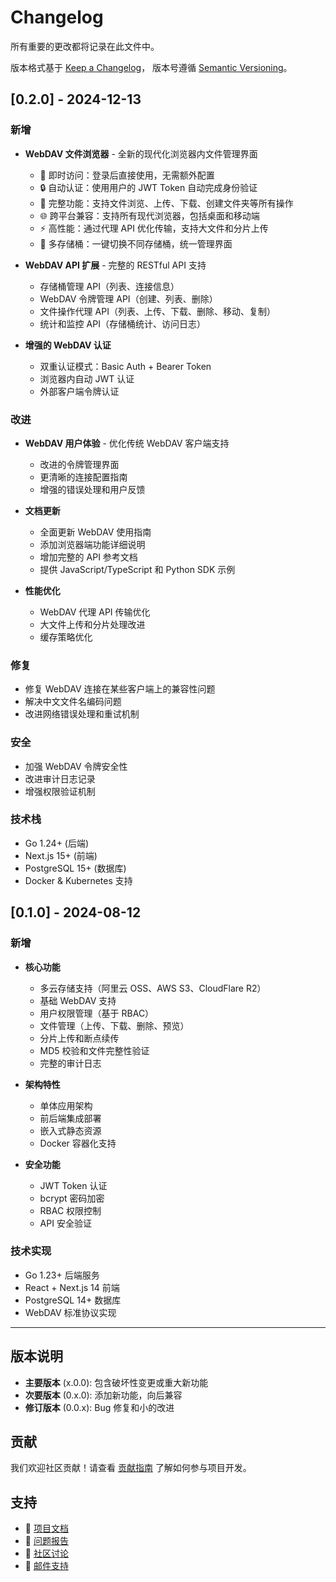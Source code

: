 # Changelog

所有重要的更改都将记录在此文件中。

版本格式基于 [Keep a Changelog](https://keepachangelog.com/zh-CN/1.0.0/)，
版本号遵循 [Semantic Versioning](https://semver.org/lang/zh-CN/)。

## [0.2.0] - 2024-12-13

### 新增

- **WebDAV 文件浏览器** - 全新的现代化浏览器内文件管理界面
  - 🚀 即时访问：登录后直接使用，无需额外配置
  - 🔒 自动认证：使用用户的 JWT Token 自动完成身份验证
  - 📁 完整功能：支持文件浏览、上传、下载、创建文件夹等所有操作
  - 🌐 跨平台兼容：支持所有现代浏览器，包括桌面和移动端
  - ⚡ 高性能：通过代理 API 优化传输，支持大文件和分片上传
  - 👥 多存储桶：一键切换不同存储桶，统一管理界面

- **WebDAV API 扩展** - 完整的 RESTful API 支持
  - 存储桶管理 API（列表、连接信息）
  - WebDAV 令牌管理 API（创建、列表、删除）
  - 文件操作代理 API（列表、上传、下载、删除、移动、复制）
  - 统计和监控 API（存储桶统计、访问日志）

- **增强的 WebDAV 认证**
  - 双重认证模式：Basic Auth + Bearer Token
  - 浏览器内自动 JWT 认证
  - 外部客户端令牌认证

### 改进

- **WebDAV 用户体验** - 优化传统 WebDAV 客户端支持
  - 改进的令牌管理界面
  - 更清晰的连接配置指南
  - 增强的错误处理和用户反馈

- **文档更新**
  - 全面更新 WebDAV 使用指南
  - 添加浏览器端功能详细说明
  - 增加完整的 API 参考文档
  - 提供 JavaScript/TypeScript 和 Python SDK 示例

- **性能优化**
  - WebDAV 代理 API 传输优化
  - 大文件上传和分片处理改进
  - 缓存策略优化

### 修复

- 修复 WebDAV 连接在某些客户端上的兼容性问题
- 解决中文文件名编码问题
- 改进网络错误处理和重试机制

### 安全

- 加强 WebDAV 令牌安全性
- 改进审计日志记录
- 增强权限验证机制

### 技术栈

- Go 1.24+ (后端)
- Next.js 15+ (前端)
- PostgreSQL 15+ (数据库)
- Docker & Kubernetes 支持

## [0.1.0] - 2024-08-12

### 新增

- **核心功能**
  - 多云存储支持（阿里云 OSS、AWS S3、CloudFlare R2）
  - 基础 WebDAV 支持
  - 用户权限管理（基于 RBAC）
  - 文件管理（上传、下载、删除、预览）
  - 分片上传和断点续传
  - MD5 校验和文件完整性验证
  - 完整的审计日志

- **架构特性**
  - 单体应用架构
  - 前后端集成部署
  - 嵌入式静态资源
  - Docker 容器化支持

- **安全功能**
  - JWT Token 认证
  - bcrypt 密码加密
  - RBAC 权限控制
  - API 安全验证

### 技术实现

- Go 1.23+ 后端服务
- React + Next.js 14 前端
- PostgreSQL 14+ 数据库
- WebDAV 标准协议实现

---

## 版本说明

- **主要版本** (x.0.0): 包含破坏性变更或重大新功能
- **次要版本** (0.x.0): 添加新功能，向后兼容
- **修订版本** (0.0.x): Bug 修复和小的改进

## 贡献

我们欢迎社区贡献！请查看 [贡献指南](CONTRIBUTING.md) 了解如何参与项目开发。

## 支持

- 📖 [项目文档](https://docs.ossmanager.io)
- 🐛 [问题报告](https://github.com/myysophia/ossmanager/issues)
- 💬 [社区讨论](https://github.com/myysophia/ossmanager/discussions)
- 📧 [邮件支持](mailto:support@ossmanager.io)
